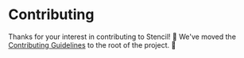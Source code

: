 # Contributing

Thanks for your interest in contributing to Stencil! :tada: We've moved the [Contributing Guidelines](https://github.com/ionic-team/stencil/blob/main/CONTRIBUTING.md) to the root of the project. :pray: 